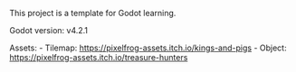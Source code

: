 This project is a template for Godot learning.

Godot version: v4.2.1

Assets:
	- Tilemap: https://pixelfrog-assets.itch.io/kings-and-pigs
	- Object: https://pixelfrog-assets.itch.io/treasure-hunters
	